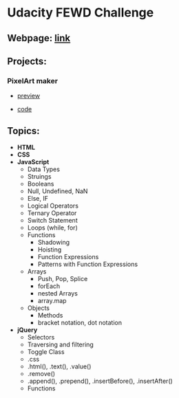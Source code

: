 # Udacity FEWD Challenge
## Webpage: [link](https://blog.udacity.com/2017/09/announcing-60000-challenge-scholarships-udacity-google.html)
## Projects:
### PixelArt maker
* [preview](https://htmlpreview.github.io/?https://github.com/vrastilondrej/Knowledge-base/blob/master/Udemy%20GDCS%20Front-End%20Web%20Dev/Project_Pixel-Art-Maker/index.html)

* [code](https://github.com/vrastilondrej/Knowledge-base/tree/master/Udemy%20GDCS%20Front-End%20Web%20Dev/Project_Pixel-Art-Maker)
## Topics:
* **HTML**
* **CSS**
* **JavaScript**
    *  Data Types
    *  Struings
    *  Booleans
    *  Null, Undefined, NaN
    *  Else, IF
    *  Logical Operators
    *  Ternary Operator
    *  Switch Statement
    *  Loops (while, for)
    *  Functions
        *  Shadowing
        *  Hoisting
        *  Function Expressions
        *  Patterns with Function Expressions
    * Arrays
        * Push, Pop, Splice
        * forEach
        * nested Arrays
        * array.map
    * Objects
        * Methods
        * bracket notation, dot notation
* **jQuery**
    * Selectors
    * Traversing and filtering
    * Toggle Class
    * .css
    * .html(), .text(), .value()
    * .remove()
    * .append(), .prepend(), .insertBefore(), .insertAfter()
    * Functions
